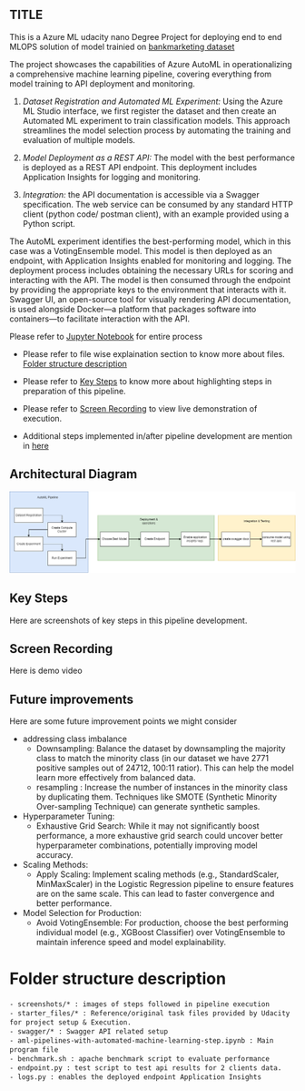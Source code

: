 ## TITLE

This is a Azure ML udacity nano Degree Project for deploying end to end MLOPS solution of model trainied on [bankmarketing dataset](https://automlsamplenotebookdata.blob.core.windows.net/automl-sample-notebook-data/bankmarketing_train.csv)

The project showcases the capabilities of Azure AutoML in operationalizing a comprehensive machine learning pipeline, covering everything from model training to API deployment and monitoring.

1. *Dataset Registration and Automated ML Experiment:* Using the Azure ML Studio interface, we first register the dataset and then create an Automated ML experiment to train classification models. This approach streamlines the model selection process by automating the training and evaluation of multiple models.

2. *Model Deployment as a REST API:* The model with the best performance is deployed as a REST API endpoint. This deployment includes Application Insights for logging and monitoring.

3. *Integration:* the API documentation is accessible via a Swagger specification. The web service can be consumed by any standard HTTP client (python code/ postman client), with an example provided using a Python script.

The AutoML experiment identifies the best-performing model, which in this case was a VotingEnsemble model. This model is then deployed as an endpoint, with Application Insights enabled for monitoring and logging. The deployment process includes obtaining the necessary URLs for scoring and interacting with the API. The model is then consumed through the endpoint by providing the appropriate keys to the environment that interacts with it. Swagger UI, an open-source tool for visually rendering API documentation, is used alongside Docker—a platform that packages software into containers—to facilitate interaction with the API.

Please refer to [Jupyter Notebook](aml-pipelines-with-automated-machine-learning-step.ipynb) for entire process

* Please refer to file wise explaination section to know more about files. [Folder structure description](#folder-structure-description)

* Please refer to [Key Steps](#key-steps) to know more about highlighting steps in preparation of this pipeline.

* Please refer to [Screen Recording](#screen-recording) to view live demonstration of execution.

* Additional steps implemented in/after pipeline development are mention in [here](#standout-suggestions)

## Architectural Diagram

![Architecture Diagram](screenshots/architecture.png)

## Key Steps
Here are screenshots of key steps in this pipeline development.

## Screen Recording
Here is demo video

## Future improvements
Here are some future improvement points we might consider
- addressing class imbalance
    - Downsampling: Balance the dataset by downsampling the majority class to match the minority class (in our dataset we have 2771 positive samples out of 24712, 100:11 ratior). This can help the model learn more effectively from balanced data.
    - resampling :  Increase the number of instances in the minority class by duplicating them. Techniques like SMOTE (Synthetic Minority Over-sampling Technique) can generate synthetic samples.
- Hyperparameter Tuning:
    - Exhaustive Grid Search: While it may not significantly boost performance, a more exhaustive grid search could uncover better hyperparameter combinations, potentially improving model accuracy.
- Scaling Methods:
    - Apply Scaling: Implement scaling methods (e.g., StandardScaler, MinMaxScaler) in the Logistic Regression pipeline to ensure features are on the same scale. This can lead to faster convergence and better performance.
- Model Selection for Production:
    - Avoid VotingEnsemble: For production, choose the best performing individual model (e.g., XGBoost Classifier) over VotingEnsemble to maintain inference speed and model explainability.

# Folder structure description

```
- screenshots/* : images of steps followed in pipeline execution
- starter_files/* : Reference/original task files provided by Udacity for project setup & Execution.
- swagger/* : Swagger API related setup
- aml-pipelines-with-automated-machine-learning-step.ipynb : Main program file
- benchmark.sh : apache benchmark script to evaluate performance
- endpoint.py : test script to test api results for 2 clients data.
- logs.py : enables the deployed endpoint Application Insights

```